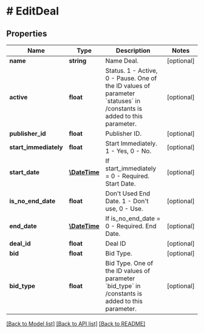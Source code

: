 # # EditDeal

## Properties

Name | Type | Description | Notes
------------ | ------------- | ------------- | -------------
**name** | **string** | Name Deal. | [optional] 
**active** | **float** | Status. 1 - Active, 0 - Pause. One of the ID values of parameter &#x60;statuses&#x60; in /constants is added to this parameter. | [optional] 
**publisher_id** | **float** | Publisher ID. | [optional] 
**start_immediately** | **float** | Start Immediately. 1 - Yes, 0 - No. | [optional] 
**start_date** | [**\DateTime**](\DateTime.md) | If start_immediately &#x3D; 0 - Required. Start Date. | [optional] 
**is_no_end_date** | **float** | Don&#39;t Used End Date. 1 - Don&#39;t use, 0 - Use. | [optional] 
**end_date** | [**\DateTime**](\DateTime.md) | If is_no_end_date &#x3D; 0 - Required. End Date. | [optional] 
**deal_id** | **float** | Deal ID | [optional] 
**bid** | **float** | Bid Type. | [optional] 
**bid_type** | **float** | Bid Type. One of the ID values of parameter &#x60;bid_type&#x60; in /constants is added to this parameter. | [optional] 

[[Back to Model list]](../../README.md#documentation-for-models) [[Back to API list]](../../README.md#documentation-for-api-endpoints) [[Back to README]](../../README.md)


